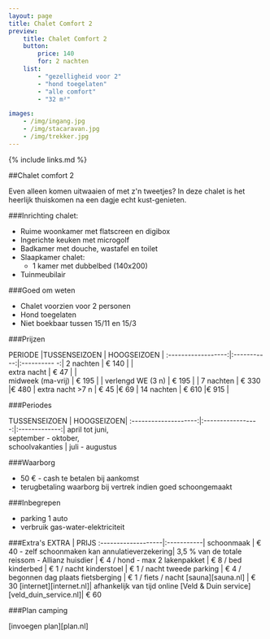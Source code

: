 ```yaml
---
layout: page
title: Chalet Comfort 2 
preview: 
    title: Chalet Comfort 2
    button:
        price: 140
        for: 2 nachten
    list:
        - "gezelligheid voor 2"
        - "hond toegelaten"
        - "alle comfort"
        - "32 m²"

images:
    - /img/ingang.jpg
    - /img/stacaravan.jpg
    - /img/trekker.jpg
---
```


{% include links.md %}

##Chalet comfort 2 

Even alleen komen uitwaaien of met z'n tweetjes? In deze chalet is het heerlijk thuiskomen na  een dagje echt kust-genieten.

###Inrichting chalet:
- Ruime woonkamer met flatscreen en digibox
- Ingerichte keuken met microgolf
- Badkamer met douche, wastafel en toilet
- Slaapkamer chalet:
    - 1 kamer met dubbelbed (140x200)
- Tuinmeubilair
    
###Goed om weten
- Chalet voorzien voor 2 personen
- Hond toegelaten 
- Niet boekbaar tussen 15/11 en 15/3

###Prijzen

PERIODE             |TUSSENSEIZOEN | HOOGSEIZOEN  |
:------------------:|:-----------:|:----------  -:|
2 nachten           | € 140       |               |       
extra nacht         | € 47        |               |           
midweek (ma-vrij)   | € 195       |               |
verlengd WE (3 n)   | € 195       |               |
7 nachten           | € 330       |€ 480          | 
extra nacht >7 n    | € 45        |€ 69           | 
14 nachten          | € 610       |€ 915          | 


###Periodes

TUSSENSEIZOEN      |    HOOGSEIZOEN|
:--------------------:|:-----------------:|:-------------:|
 april tot juni, <br>september - oktober, <br>schoolvakanties | juli - augustus

###Waarborg
- 50 € - cash te betalen bij aankomst
- terugbetaling waarborg bij vertrek indien goed schoongemaakt

###Inbegrepen
- parking 1 auto
- verbruik gas-water-elektriciteit 


###Extra's
EXTRA               | PRIJS 
:-------------------|:-----------|
schoonmaak          | € 40 - zelf schoonmaken kan
annulatieverzekering| 3,5 % van de totale reissom - Allianz 
huisdier            | € 4 / hond - max 2
lakenpakket         | € 8 / bed
kinderbed           | € 1 / nacht
kinderstoel         | € 1 / nacht
tweede parking      | € 4 / begonnen dag
plaats fietsberging | € 1 / fiets / nacht
[sauna][sauna.nl]   | € 30
[internet][internet.nl]| afhankelijk van tijd online
[Veld & Duin service][veld_duin_service.nl]| € 60


###Plan camping

[invoegen plan][plan.nl]